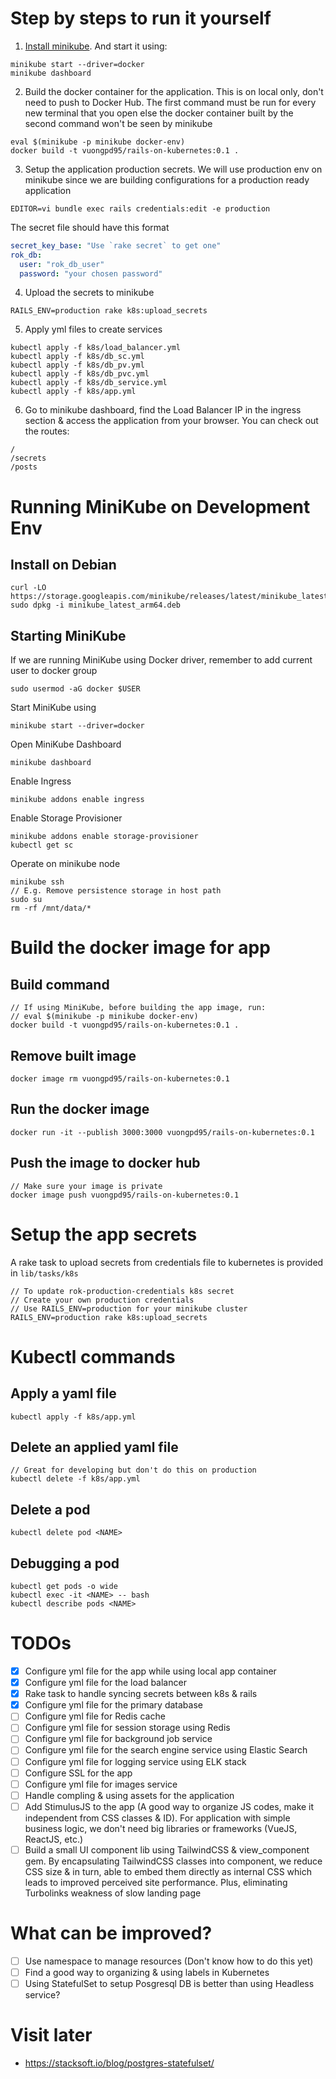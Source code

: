 # Step by steps to run it yourself
1. [Install minikube](#running-minikube-on-development-env). And start it using:
```
minikube start --driver=docker
minikube dashboard
```
2. Build the docker container for the application. This is on local only, don't need to push to Docker Hub. The first command must be run for every new terminal that you open else the docker container built by the second command won't be seen by minikube
```
eval $(minikube -p minikube docker-env)
docker build -t vuongpd95/rails-on-kubernetes:0.1 .
```
3. Setup the application production secrets. We will use production env on minikube since we are building configurations for a production ready application
```
EDITOR=vi bundle exec rails credentials:edit -e production
```
The secret file should have this format
```yml
secret_key_base: "Use `rake secret` to get one"
rok_db:
  user: "rok_db_user"
  password: "your chosen password"
```
4. Upload the secrets to minikube
```
RAILS_ENV=production rake k8s:upload_secrets
```
5. Apply yml files to create services
```
kubectl apply -f k8s/load_balancer.yml
kubectl apply -f k8s/db_sc.yml
kubectl apply -f k8s/db_pv.yml
kubectl apply -f k8s/db_pvc.yml
kubectl apply -f k8s/db_service.yml
kubectl apply -f k8s/app.yml
```
6. Go to minikube dashboard, find the Load Balancer IP in the ingress section & access the application from your browser. You can check out the routes:
```
/
/secrets
/posts
```

# Running MiniKube on Development Env

## Install on Debian
```
curl -LO https://storage.googleapis.com/minikube/releases/latest/minikube_latest_arm64.deb
sudo dpkg -i minikube_latest_arm64.deb
```
## Starting MiniKube

If we are running MiniKube using Docker driver, remember to add current user to docker group
```
sudo usermod -aG docker $USER
```
Start MiniKube using
```
minikube start --driver=docker
```
Open MiniKube Dashboard
```
minikube dashboard
```
Enable Ingress
```
minikube addons enable ingress
```
Enable Storage Provisioner
```
minikube addons enable storage-provisioner
kubectl get sc
```
Operate on minikube node
```
minikube ssh
// E.g. Remove persistence storage in host path
sudo su
rm -rf /mnt/data/*
```
# Build the docker image for app

## Build command
```
// If using MiniKube, before building the app image, run:
// eval $(minikube -p minikube docker-env)
docker build -t vuongpd95/rails-on-kubernetes:0.1 .
```
## Remove built image
```
docker image rm vuongpd95/rails-on-kubernetes:0.1
```
## Run the docker image
```
docker run -it --publish 3000:3000 vuongpd95/rails-on-kubernetes:0.1
```
## Push the image to docker hub
```
// Make sure your image is private
docker image push vuongpd95/rails-on-kubernetes:0.1
```
# Setup the app secrets
A rake task to upload secrets from credentials file to kubernetes is provided in `lib/tasks/k8s`
```
// To update rok-production-credentials k8s secret
// Create your own production credentials
// Use RAILS_ENV=production for your minikube cluster
RAILS_ENV=production rake k8s:upload_secrets
```

# Kubectl commands
## Apply a yaml file
```
kubectl apply -f k8s/app.yml
```
## Delete an applied yaml file
```
// Great for developing but don't do this on production
kubectl delete -f k8s/app.yml
```
## Delete a pod
```
kubectl delete pod <NAME>
```
## Debugging a pod
```
kubectl get pods -o wide
kubectl exec -it <NAME> -- bash
kubectl describe pods <NAME>
```
# TODOs
- [x] Configure yml file for the app while using local app container
- [x] Configure yml file for the load balancer
- [x] Rake task to handle syncing secrets between k8s & rails
- [x] Configure yml file for the primary database
- [ ] Configure yml file for Redis cache
- [ ] Configure yml file for session storage using Redis
- [ ] Configure yml file for background job service
- [ ] Configure yml file for the search engine service using Elastic Search
- [ ] Configure yml file for logging service using ELK stack
- [ ] Configure SSL for the app
- [ ] Configure yml file for images service
- [ ] Handle compling & using assets for the application
- [ ] Add StimulusJS to the app (A good way to organize JS codes, make it independent from CSS classes & ID). For application with simple business logic, we don't need big libraries or frameworks (VueJS, ReactJS, etc.)
- [ ] Build a small UI component lib using TailwindCSS & view_component gem. By encapsulating TailwindCSS classes into component, we reduce CSS size & in turn, able to embed them directly as internal CSS which leads to improved perceived site performance. Plus, eliminating Turbolinks weakness of slow landing page

# What can be improved?
- [ ] Use namespace to manage resources (Don't know how to do this yet)
- [ ] Find a good way to organizing & using labels in Kubernetes
- [ ] Using StatefulSet to setup Posgresql DB is better than using Headless service?

# Visit later
- https://stacksoft.io/blog/postgres-statefulset/

